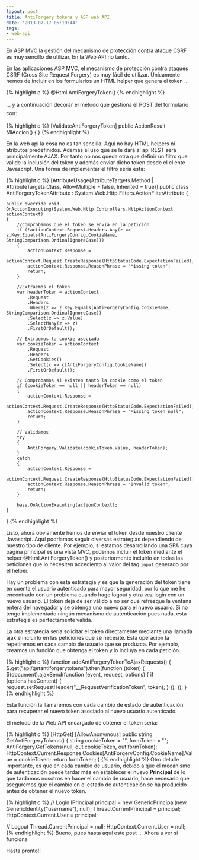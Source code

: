```yaml
---
layout: post
title: AntiForgery tokens y ASP web API
date: '2013-07-17 05:19:44'
tags:
- web-api
---
```



En ASP MVC la gestión del mecanismo de protección contra ataque CSRF es muy sencillo de utilizar. En la Web API no tanto.

En las aplicaciones ASP MVC, el mecanismo de protección contra ataques CSRF (Cross Site Request Forgery) es muy fácil de utilizar. Únicamente hemos de incluir en los formularios un HTML helper que genera el token …

{% highlight c %}
@Html.AntiForgeryToken()
{% endhighlight %}

<span style="font-size: 1em; line-height: 1.6em;">… y a continuación decorar el método que gestiona el POST del formulario con:</span>

{% highlight c %}
[ValidateAntiForgeryToken] public ActionResult MiAccion() { }
{% endhighlight %}

En la web api la cosa no es tan sencilla. Aquí no hay HTML helpers ni atributos predefinidos. Además el uso que se le dará al api REST será principalmente AJAX. Por tanto no nos queda otra que definir un filtro que valide la inclusión del token y además enviar dicho token desde el cliente Javascript. Una forma de implementar el filtro sería esta:</span>

{% highlight c %}
[AttributeUsage(AttributeTargets.Method | AttributeTargets.Class, AllowMultiple = false, Inherited = true)]
public class AntiForgeryTokenAttribute : System.Web.Http.Filters.ActionFilterAttribute
{

    public override void OnActionExecuting(System.Web.Http.Controllers.HttpActionContext actionContext)
    {
		//Comprobamos que el token se envía en la petición
        if (!actionContext.Request.Headers.Any(z => z.Key.Equals(AntiForgeryConfig.CookieName, StringComparison.OrdinalIgnoreCase)))
        {
            actionContext.Response =
                actionContext.Request.CreateResponse(HttpStatusCode.ExpectationFailed);
            actionContext.Response.ReasonPhrase = "Missing token";
            return;
        }

		//Extraemos el token
        var headerToken = actionContext
            .Request
            .Headers
            .Where(z => z.Key.Equals(AntiForgeryConfig.CookieName, StringComparison.OrdinalIgnoreCase))
            .Select(z => z.Value)
            .SelectMany(z => z)
            .FirstOrDefault();

		// Extraemos la cookie asociada
        var cookieToken = actionContext
            .Request
            .Headers
            .GetCookies()
            .Select(c => c[AntiForgeryConfig.CookieName])
            .FirstOrDefault();

        // Comprobamos si existen tanto la cookie como el token
        if (cookieToken == null || headerToken == null)
        {
            actionContext.Response =
                actionContext.Request.CreateResponse(HttpStatusCode.ExpectationFailed);
            actionContext.Response.ReasonPhrase = "Missing token null";
            return;
        }

        // Validamos
        try
        {
            AntiForgery.Validate(cookieToken.Value, headerToken);
        }
        catch
        {
            actionContext.Response =
                actionContext.Request.CreateResponse(HttpStatusCode.ExpectationFailed);
            actionContext.Response.ReasonPhrase = "Invalid token";
            return;
        }

        base.OnActionExecuting(actionContext);
    }
}
{% endhighlight %}

Listo, ahora obviamente hemos de enviar el token desde nuestro cliente Javascript. Aquí podríamos seguir diversas estrategias dependiendo de nuestro tipo de cliente. Por ejemplo, si estamos desarrollando una SPA cuya página principal es una vista MVC, podemos incluir el token mediante el helper @Html.AntiForgeryToken() y posteriormente incluirlo en todas las peticiones que lo necesiten accediento al valor del tag `input` generado por el helper.

Hay un problema con esta estrategia y es que la generación del token tiene en cuenta el usuario autenticado para mayor seguridad, por lo que me he encontrado con un problema cuando hago logout y otra vez login con un nuevo usuario. El token deja de ser válido a no ser que refresque la ventana entera del navegador y se obtenga uno nuevo para el nuevo usuario. Si no tengo implementado ningún mecanismo de autenticación pues nada, esta estrategia es perfectamente válida.

La otra estrategia sería solicitar el token directamente mediante una llamada ajax e incluirlo en las peticiones que se necesite. Esta operación la repetiremos en cada cambio de usuario que se produzca. Por ejemplo, creamos un función que obtenga el token y lo incluya en cada petición.

{% highlight c %}
function addAntiForgeryTokenToAjaxRequests() {
	$.get("api/getantiforgerytokens").then(function (token) {				
		$(document).ajaxSend(function (event, request, options) {
			if (options.hasContent) {	                
				request.setRequestHeader("__RequestVerificationToken", token);
			}
		});
	});
}
{% endhighlight %}

Esta función la llamaremos con cada cambio de estado de autenticación para recuperar el nuevo token asociado al nuevo usuario autenticado.

El método de la Web API encargado de obtener el token sería:

{% highlight c %}
[HttpGet]
[AllowAnonymous]
public string GetAntiForgeryTokens()
{
    string cookieToken = "", formToken = "";
    AntiForgery.GetTokens(null, out cookieToken, out formToken);
    HttpContext.Current.Response.Cookies[AntiForgeryConfig.CookieName].Value = cookieToken;
    return formToken;
}
{% endhighlight %}
Otro detalle importante, es que en cada cambio de usuario, debido a que el mecanismo de autenticación puede tardar más en establecer el nuevo **Principal** de lo que tardamos nosotros en hacer el cambio de usuario, hace necesario que aseguremos que el cambio en el estado de autenticación se ha producido antes de obtener el nuevo token.

{% highlight c %}
// Login
IPrincipal principal = new GenericPrincipal(new GenericIdentity("username"), null);
Thread.CurrentPrincipal = principal;
HttpContext.Current.User = principal;  

// Logout
Thread.CurrentPrincipal = null;
HttpContext.Current.User = null;
{% endhighlight %}
Bueno, pues hasta aquí este post … Ahora a ver si funciona

Hasta pronto!!


